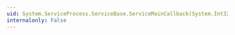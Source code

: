 ```yaml
---
uid: System.ServiceProcess.ServiceBase.ServiceMainCallback(System.Int32,System.IntPtr)
internalonly: False
---
```

